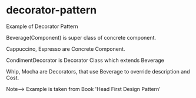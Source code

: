 # decorator-pattern
Example of Decorator Pattern

Beverage(Component) is super class of concrete component.

Cappuccino, Espresso are Concrete Component.

CondimentDecorator is Decorator Class which extends Beverage

Whip, Mocha are Decorators, that use Beverage to override description and Cost.

Note--> Example is taken from Book 'Head First Design Pattern'
